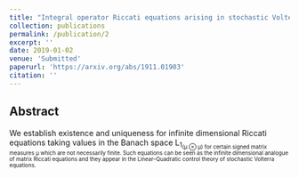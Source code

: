 ```yaml
---
title: "Integral operator Riccati equations arising in stochastic Volterra control problems"
collection: publications
permalink: /publication/2
excerpt: ''
date: 2019-01-02
venue: 'Submitted'
paperurl: 'https://arxiv.org/abs/1911.01903'
citation: ''
---
```


## Abstract

We establish existence and uniqueness for infinite dimensional Riccati equations
taking values in the Banach space L<sub>1<sub>(µ ⊗ µ) for certain signed matrix measures µ
which are not necessarily finite. Such equations can be seen as the infinite dimensional
analogue of matrix Riccati equations and they appear in the Linear–Quadratic control
theory of stochastic Volterra equations.
